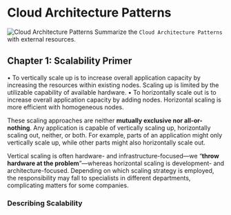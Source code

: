 # Cloud Architecture Patterns

![Cloud Architecture Patterns](https://images-na.ssl-images-amazon.com/images/I/413c-GZAMZL._SX372_BO1,204,203,200_.jpg)
Summarize the `Cloud Architecture Patterns` with external resources.

## Chapter 1: Scalability Primer

• To vertically scale up is to increase overall application capacity by increasing the
resources within existing nodes. Scaling up is limited by the utilizable capability of available hardware.
• To horizontally scale out is to increase overall application capacity by adding nodes.
Horizontal scaling is more efficient with homogeneous nodes.

These scaling approaches are neither **mutually exclusive nor all-or-nothing**. Any application is capable of vertically scaling up, horizontally scaling out, neither, or both. For
example, parts of an application might only vertically scale up, while other parts might
also horizontally scale out.

Vertical scaling is often hardware- and infrastructure-focused—we “**throw hardware at the problem**”—whereas horizontal scaling is development- and architecture-focused. Depending on which scal­ing strategy is employed, the responsibility may fall to specialists in different depart­ments, complicating matters for some companies.


### Describing Scalability

<!--stackedit_data:
eyJoaXN0b3J5IjpbLTE5OTA3MjE2ODNdfQ==
-->